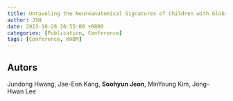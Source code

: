 ```yaml
---
title: Unraveling the Neuroanatomical Signatures of Children with Global Developmental Delay in Comparison to Autistic Spectrum Disorder
author: JSH
date: 2023-10-28 20:55:00 +0800
categories: [Publication, Conference]
tags: [Conference, KHBM]
---
```


## Autors
Jundong Hwang, Jae-Eon Kang, **Soohyun Jeon**, MinYoung Kim, Jong-Hwan Lee
